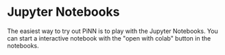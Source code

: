 # Jupyter Notebooks

The easiest way to try out PiNN is to play with the Jupyter Notebooks. You can
start a interactive notebook with the "open with colab" button in the notebooks.
